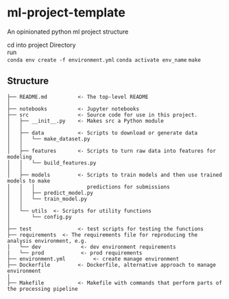 # ml-project-template
An opinionated python ml project structure




cd into project Directory   
run   
`conda env create -f environment.yml`
`conda activate env_name`
`make`  


## Structure

    ├── README.md          <- The top-level README
    │
    ├── notebooks          <- Jupyter notebooks
    ├── src                <- Source code for use in this project.
    │   ├── __init__.py    <- Makes src a Python module
    │   │
    │   ├── data           <- Scripts to download or generate data
    │   │   └── make_dataset.py
    │   │
    │   ├── features       <- Scripts to turn raw data into features for modeling
    │   │   └── build_features.py
    │   │
    │   ├── models         <- Scripts to train models and then use trained models to make
    │   │   │                 predictions for submissions
    │   │   ├── predict_model.py
    │   │   └── train_model.py
    │   │
    │   └── utils  <- Scripts for utility functions
    │       └── config.py
    │
    ├── test               <- test scripts for testing the functions
    ├── requirements  <- The requirements file for reproducing the analysis environment, e.g.
    │   └── dev             <- dev environment requirements
    |   └── prod            <- prod requirements
    ├── environment.yml         <- create manage environment
    ├── Dockerfile         <- Dockerfile, alternative approach to manage environment
    │                          
    ├── Makefile           <- Makefile with commands that perform parts of the processing pipeline